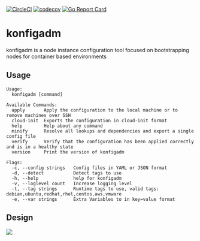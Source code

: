 [![CircleCI](https://circleci.com/gh/moshloop/konfigadm.svg?style=svg)](https://circleci.com/gh/moshloop/konfigadm)
[![codecov](https://codecov.io/gh/moshloop/konfigadm/branch/master/graph/badge.svg)](https://codecov.io/gh/moshloop/konfigadm)
[![Go Report Card](https://goreportcard.com/badge/github.com/moshloop/konfigadm)](https://goreportcard.com/report/github.com/moshloop/konfigadm)

# konfigadm

konfigadm is a node instance configuration tool focused on bootstrapping nodes for container based environments

## Usage

```
Usage:
  konfigadm [command]

Available Commands:
  apply       Apply the configuration to the local machine or to remove machines over SSH
  cloud-init  Exports the configuration in cloud-init format
  help        Help about any command
  minify      Resolve all lookups and dependencies and export a single config file
  verify      Verify that the configuration has been applied correctly and is in a healthy state
  version     Print the version of konfigadm

Flags:
  -c, --config strings   Config files in YAML or JSON format
  -d, --detect           Detect tags to use
  -h, --help             help for konfigadm
  -v, --loglevel count   Increase logging level
  -t, --tag strings      Runtime tags to use, valid tags:  debian,ubuntu,redhat,rhel,centos,aws,vmware
  -e, --var strings      Extra Variables to in key=value format
```

## Design

![](./docs/flow.png)
